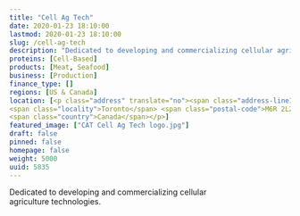 ```yaml
---
title: "Cell Ag Tech"
date: 2020-01-23 18:10:00
lastmod: 2020-01-23 18:10:00
slug: /cell-ag-tech
description: "Dedicated to developing and commercializing cellular agriculture&nbsp;technologies."
proteins: [Cell-Based]
products: [Meat, Seafood]
business: [Production]
finance_type: []
regions: [US & Canada]
location: [<p class="address" translate="no"><span class="address-line1">Kennedy Avenue</span><br>
<span class="locality">Toronto</span> <span class="postal-code">M6R 2L2</span><br>
<span class="country">Canada</span></p>]
featured_image: ["CAT Cell Ag Tech logo.jpg"]
draft: false
pinned: false
homepage: false
weight: 5000
uuid: 5835
---
```

<p>Dedicated to developing and commercializing cellular agriculture&nbsp;technologies.</p>
